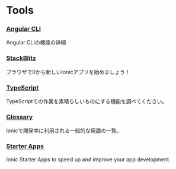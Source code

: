 ---
---

# Tools

### [Angular CLI](https://github.com/angular/angular-cli)

Angular CLIの機能の詳細

### [StackBlitz](https://stackblitz.com/)

ブラウザで0から新しいIonicアプリを始めましょう！

### [TypeScript](https://www.typescriptlang.org/)

TypeScriptでの作業を素晴らしいものにする機能を調べてください。

### [Glossary](/docs/reference/glossary)

Ionicで開発中に利用される一般的な用語の一覧。

### [Starter Apps](https://ionicthemes.com)

Ionic Starter Apps to speed up and improve your app development.
